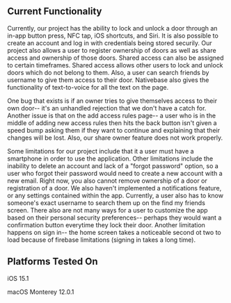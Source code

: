 ## Current Functionality
Currently, our project has the ability to lock and unlock a door through an in-app button press, NFC tap, iOS shortcuts, and Siri. It is also possible to create an account and log in with credentials being stored securily. Our project also allows a user to register ownership of doors as well as share access and ownership of those doors. Shared access can also be assigned to certain timeframes. Shared access allows other users to lock and unlock doors which do not belong to them. Also, a user can search friends by username to give them access to their door. Nativebase also gives the functionality of text-to-voice for all the text on the page.

One bug that exists is if an owner tries to give themselves access to their own door-- it's an unhandled rejection that we don't have a catch for. Another issue is that on the add access rules page-- a user who is in the middle of adding new access rules then hits the back button isn't given a speed bump asking them if they want to continue and explaining that their changes will be lost. Also, our share owner feature does not work properly.

Some limitations for our project include that it a user must have a smartphone in order to use the application.  Other limitations include the inability to delete an account and lack of a "forgot password" option, so a user who forgot their password would need to create a new account with a new email. Right now, you also cannot remove ownership of a door or registration of a door. We also haven't implemented a notifications feature, or any settings contained within the app. Currently, a user also has to know someone's exact username to search them up on the find my friends screen. There also are not many ways for a user to customize the app based on their personal security preferences-- perhaps they would want a confirmation button everytime they lock their door. Another limitation happens on sign in-- the home screen takes a noticeable second ot two to load because of firebase limitations (signing in takes a long time).

## Platforms Tested On
iOS 15.1


macOS Monterey 12.0.1
